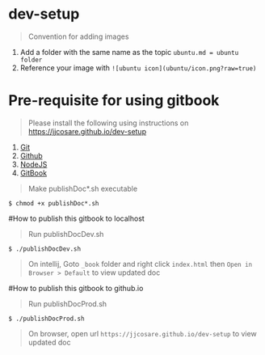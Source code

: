 # dev-setup

> Convention for adding images

1. Add a folder with the same name as the topic
`ubuntu.md = ubuntu folder`
2. Reference your image with `![ubuntu icon](ubuntu/icon.png?raw=true)`

# Pre-requisite for using gitbook

> Please install the following using instructions on https://jjcosare.github.io/dev-setup

1. [Git](env/git.md)
2. [Github](env/github.md)
3. [NodeJS](env/nodejs.md)
4. [GitBook](env/gitbook.md)


> Make publishDoc*.sh executable

```
$ chmod +x publishDoc*.sh
```

#How to publish this gitbook to localhost

> Run publishDocDev.sh

```
$ ./publishDocDev.sh
```

> On intellij, Goto `_book` folder and right click `index.html` then `Open in Browser > Default` to view updated doc

#How to publish this gitbook to github.io

> Run publishDocProd.sh

```
$ ./publishDocProd.sh
```

> On browser, open url `https://jjcosare.github.io/dev-setup` to view updated doc